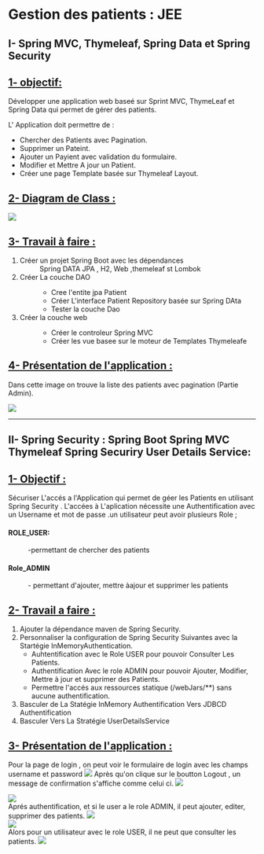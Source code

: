 # Gestion des patients : JEE 
<h2 xmlns="http://www.w3.org/1999/html"> I- Spring MVC, Thymeleaf, Spring Data et Spring Security</h2>

<h2 style="text-decoration: underline;">1- objectif:</h2>
<div>
<p>Développer une application web baseé sur Sprint MVC, ThymeLeaf et Spring Data qui permet de gérer des patients.</p>
<p>L' Application doit permettre de : </p>
<ul>
<li> Chercher des Patients avec Pagination. </li>
<li> Supprimer un Pateint. </li>
<li> Ajouter un Payient avec validation du formulaire. </li>
<li> Modifier et Mettre A jour un Patient. </li>
<li> Créer une page Template basée sur Thymeleaf Layout. </li>
</ul>
</div>
<h2 style="text-decoration: underline;">2- Diagram de Class :</h2>
<p><img src="images/diagrame de class.png"></p>
<div>
<h2 style="text-decoration: underline;">3- Travail à faire : </h2>

<ol type="1">

<dt><li> Créer un projet Spring Boot avec les dépendances </li></dt>
<dd>Spring DATA JPA , H2, Web ,themeleaf st Lombok </dd>
<dt><li>Créer La couche DAO</li></dt>
<dd>
<ul>
<li>Cree l'entite jpa Patient</li>
<li>Créer L'interface Patient Repository basée sur Spring DAta </li>
<li>Tester la couche Dao</li>
</ul> 
</dd>
<dt><li>Créer la couche web </li></dt>
<ul>
<dd><li> Créer le controleur Spring MVC</li>
<li>Créer les vue basee sur le moteur de Templates Thymeleafe </li>
</dd>
</ul>
</ol>
</div>
<div>
<h2 style="text-decoration: underline;">4- Présentation de l'application : </h2>
Dans cette image on trouve la liste des patients avec pagination (Partie Admin).
<p><img src="images/Homeadmin.png"></p>
</div>
<div>



<hr> 
<h2> II- Spring Security : Spring Boot Spring MVC Thymeleaf Spring Securiry User Details Service: </h2>
<p>
<div>
            <h2 style="text-decoration: underline;"> 1- Objectif :</h2>
        <p>
            Sécuriser L'accés a l'Application 
            qui permet de géer les Patients en utilisant Spring Security . L'accées à L'aplication nécessite une Authentification avec
            un Username et mot de passe .un utilisateur peut avoir plusieurs Role ;
        </p>
        <dl>
          <h4>ROLE_USER:</h4>
          <dd >-permettant de chercher des patients</dd>
          <h4>Role_ADMIN</h4>
          <dd>- permettant d'ajouter, mettre àajour et supprimer les patients</dd>
        </dl>


</div>
<div>
<h2 style="text-decoration: underline;">2- Travail a faire : </h2>
<p> </p>
<ol type="1">
  <li>Ajouter la dépendance maven de Spring Security.  </li>
  <li>Personnaliser la configuration de Spring Security Suivantes avec la Startégie InMemoryAuthentication. 

<ul>
  <li> Auhtentification avec le Role USER pour pouvoir Consulter Les Patients. </li>
  <li> Authentification Avec le role ADMIN pour pouvoir Ajouter, Modifier, Mettre à  jour et supprimer des Patients. </li>
  <li> Permettre l'accés aux ressources statique (/webJars/**) sans aucune authentification. </li> 
</ul>
</li>

<li> Basculer de La Statégie InMemory Authentification Vers JDBCD Authentification </li>
<li>Basculer Vers La Stratégie UserDetailsService </li>


</ol>
<div>
</div>
<h2 style="text-decoration: underline;">3- Présentation de l'application :</h2>
<div>
</div>
<div>
</div>

Pour la page de login , on peut voir le formulaire de login avec les champs username et password
<img src="images/Login.png">
Après qu'on clique sur le boutton Logout , un message de confirmation s'affiche comme celui ci.
<img src="images/Logout.png">

<img src="images/HomePage.png">
<div>
</div>
Aprés authentification, et si le user a le role ADMIN, il peut ajouter, editer, supprimer des patients.
<img src="images/InsertPage.png">
<div>
</div>
<img src="images/EditPage.png">
<div>
</div>
Alors pour un utilisateur avec le role USER, il ne peut que consulter les patients.
<img src="images/UserPage.png">
<div>
</div>

</div>
</div>





